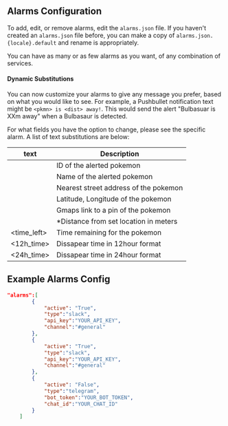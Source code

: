 ## Alarms Configuration

To add, edit, or remove alarms, edit the `alarms.json` file. If you haven't created an `alarms.json` file before, you can make a copy of `alarms.json.{locale}.default` and rename is appropriately.

You can have as many or as few alarms as you want, of any combination of services. 

#### Dynamic Substitutions
You can now customize your alarms to give any message you prefer, based on what you would like to see. For example, a Pushbullet notification text might be `<pkmn> is <dist> away!`. This would send the alert "Bulbasuar is XXm away" when a Bulbasaur is detected.

 For what fields you have the option to change, please see the specific alarm.  A list of text substitutions are below:

| text           | Description                            |
| -------------- |----------------------------------------|
| <id>           | ID of the alerted pokemon              |
| <pkmn>         | Name of the alerted pokemon            |
| <addr>         | Nearest street address of the pokemon  |
| <loc>          | Latitude, Longitude of the pokemon     |
| <gmaps>        | Gmaps link to a pin of the pokemon     |
| <dist>         | *Distance from set location in meters  |
| <time_left>    | Time remaining for the pokemon         |
| <12h_time>     | Dissapear time in 12hour format        |
| <24h_time>     | Dissapear time in 24hour format        |

## Example Alarms Config

```json
"alarms":[
		{
			"active": "True",
			"type":"slack",
			"api_key":"YOUR_API_KEY",
			"channel":"#general"
		},
		{
			"active": "True",
			"type":"slack",
			"api_key":"YOUR_API_KEY",
			"channel":"#general"
		},
		{
			"active": "False",
			"type":"telegram",
			"bot_token":"YOUR_BOT_TOKEN",
			"chat_id":"YOUR_CHAT_ID"
		}
	]
```

